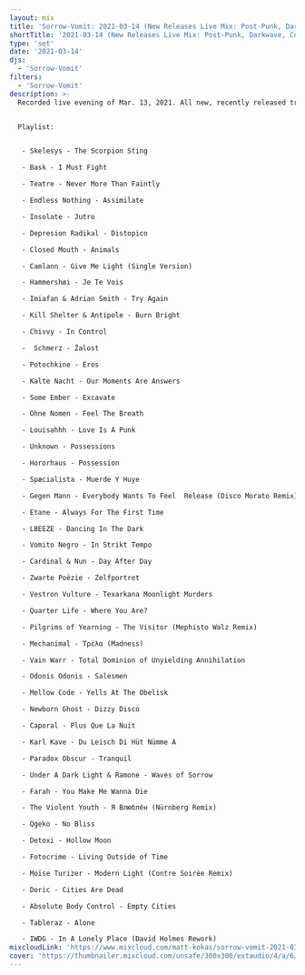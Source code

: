 ```yaml
---
layout: mix
title: 'Sorrow-Vomit: 2021-03-14 (New Releases Live Mix: Post-Punk, Darkwave, Cold, Synth, Goth, EBM...)'
shortTitle: '2021-03-14 (New Releases Live Mix: Post-Punk, Darkwave, Cold, Synth, Goth, EBM...)'
type: 'set'
date: '2021-03-14'
djs:
  - 'Sorrow-Vomit'
filters:
  - 'Sorrow-Vomit'
description: >-
  Recorded live evening of Mar. 13, 2021. All new, recently released tracks in the genres of Post-Punk, Darkwave, EBM, Coldwave, Minimal Synth, Gothic, and related. New tracks from Kill Shelter + Antipole, Absolute Body Control, Kalte Nacht, Potochkine, Spæcialista, etc. along with new remixes for tracks by Pilgrims of Yearning and The Violent Youth and a remake of a Vomito Negro classic using all analog gear sounding more sinister than ever!


  Playlist:


   - Skelesys - The Scorpion Sting

   - Bask - I Must Fight

   - Teatre - Never More Than Faintly

   - Endless Nothing - Assimilate

   - Insolate - Jutro

   - Depresion Radikal - Distopico

   - Closed Mouth - Animals

   - Camlann - Give Me Light (Single Version)

   - Hammershøi - Je Te Vois

   - Imiafan & Adrian Smith - Try Again

   - Kill Shelter & Antipole - Burn Bright

   - Chivvy - In Control

   -  Schmerz - Žalost

   - Potochkine - Eros

   - Kalte Nacht - Our Moments Are Answers

   - Some Ember - Excavate

   - Ohne Nomen - Feel The Breath

   - Louisahhh - Love Is A Punk

   - Unknown - Possessions

   - Hororhaus - Possession

   - Spæcialista - Muerde Y Huye

   - Gegen Mann - Everybody Wants To Feel  Release (Disco Morato Remix)

   - Etane - Always For The First Time

   - LBEEZE - Dancing In The Dark

   - Vomito Negro - In Strikt Tempo

   - Cardinal & Nun - Day After Day

   - Zwarte Poëzie - Zelfportret

   - Vestron Vulture - Texarkana Moonlight Murders

   - Quarter Life - Where You Are?

   - Pilgrims of Yearning - The Visitor (Mephisto Walz Remix)

   - Mechanimal - Τρέλα (Madness)

   - Vain Warr - Total Dominion of Unyielding Annihilation

   - Odonis Odonis - Salesmen

   - Mellow Code - Yells At The Obelisk

   - Newborn Ghost - Dizzy Disco

   - Caporal - Plus Que La Nuit

   - Karl Kave - Du Leisch Di Hüt Nümme A

   - Paradox Obscur - Tranquil

   - Under A Dark Light & Ramone - Waves of Sorrow

   - Farah - You Make Me Wanna Die

   - The Violent Youth - Я Влюблён (Nürnberg Remix)

   - Qgeko - No Bliss

   - Detoxi - Hollow Moon

   - Fotocrime - Living Outside of Time

   - Moïse Turizer - Modern Light (Contre Soirée Remix)

   - Doric - Cities Are Dead

   - Absolute Body Control - Empty Cities

   - Tableraz - Alone

   - IWDG - In A Lonely Place (David Holmes Rework)
mixcloudLink: 'https://www.mixcloud.com/matt-kokas/sorrow-vomit-2021-03-14-new-releases-live-mix-post-punk-darkwave-cold-synth-goth-ebm'
cover: 'https://thumbnailer.mixcloud.com/unsafe/300x300/extaudio/4/a/6/e/244c-8d18-4029-8e11-e4be400da263'
---
```

